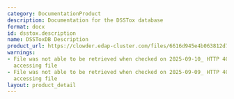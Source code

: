 ```yaml
---
category: DocumentationProduct
description: Documentation for the DSSTox database
format: docx
id: dsstox.description
name: DSSToxDB Description
product_url: https://clowder.edap-cluster.com/files/6616d945e4b063812d70fcb5?dataset=61147fefe4b0856fdc65639b&space=&folder=6616d85ce4b063812d70fc8f
warnings:
- File was not able to be retrieved when checked on 2025-09-10_ HTTP 404 error when
  accessing file
- File was not able to be retrieved when checked on 2025-09-09_ HTTP 404 error when
  accessing file
layout: product_detail
---
```

